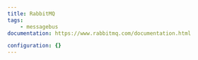 ```yaml
---
title: RabbitMQ
tags:
    - messagebus
documentation: https://www.rabbitmq.com/documentation.html

configuration: {}
---
```


